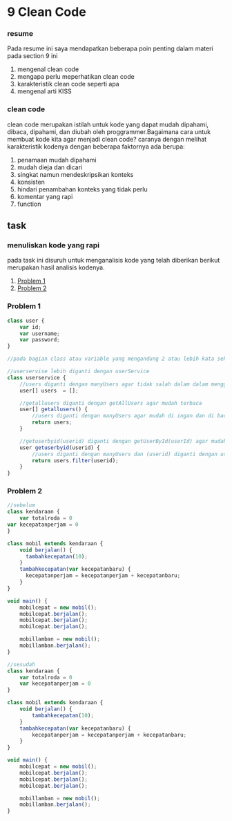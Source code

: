 # 9 Clean Code
### resume
Pada resume ini saya mendapatkan beberapa poin penting dalam materi pada section 9 ini
1. mengenal clean code
2. mengapa perlu meperhatikan clean code
3. karakteristik clean code seperti apa
4. mengenal arti KISS

### clean code
clean code merupakan istilah untuk kode yang dapat mudah dipahami, dibaca, dipahami, dan diubah oleh proggrammer.Bagaimana cara untuk membuat kode kita agar menjadi clean code? caranya dengan melihat karakteristik kodenya dengan beberapa faktornya ada berupa:
1. penamaan mudah dipahami
2. mudah dieja dan dicari
3. singkat namun mendeskripsikan konteks
4. konsisten
5. hindari penambahan konteks yang tidak perlu
6. komentar yang rapi
7. function

## task
### menuliskan kode yang rapi
pada task ini disuruh untuk menganalisis kode yang telah diberikan berikut merupakan hasil analisis kodenya.

1. [Problem 1](#problem-1)
2. [Problem 2](#problem-2)

### Problem 1
```javascript
class user {
    var id;
    var username;
    var password;
}

//pada bagian class atau variable yang mengandung 2 atau lebih kata seharusnya menggunakan huruf kapital pada kata ke 2 dan seterusnya supaya dapat terbaca dengan jelas

//userservise lebih diganti dengan userService
class userservice {
    //users diganti dengan manyUsers agar tidak salah dalam dalam menggunakan variable tersebut
    user[] users  = [];

    //getallusers diganti dengan getAllUsers agar mudah terbaca
    user[] getallusers() {
        //users diganti dengan manyUsers agar mudah di ingan dan di baca
        return users;
    }

    //getuserbyid(userid) diganti dengan getUserById(userId) agar mudah di baca
    user getuserbyid(userid) {
        //users diganti dengan manyUsers dan (userid) diganti dengan userId agar lebih mudah dibaca
        return users.filter(userid);
    }
}
```

### Problem 2
```javascript
//sebelum
class kendaraan {
    var totalroda = 0
var kecepatanperjam = 0
}

class mobil extends kendaraan {
    void berjalan() {
      tambahkecepatan(10);
    }
    tambahkecepatan(var kecepatanbaru) {
      kecepatanperjam = kecepatanperjam + kecepatanbaru;
    }
}

void main() {
    mobilcepat = new mobil();
    mobilcepat.berjalan();
    mobilcepat.berjalan();
    mobilcepat.berjalan();

    mobillamban = new mobil();
    mobillamban.berjalan();
}

//sesudah
class kendaraan {
    var totalroda = 0
    var kecepatanperjam = 0
}

class mobil extends kendaraan {
    void berjalan() {
        tambahkecepatan(10);
    }
    tambahkecepatan(var kecepatanbaru) {
        kecepatanperjam = kecepatanperjam + kecepatanbaru;
    }
}

void main() {
    mobilcepat = new mobil();
    mobilcepat.berjalan();
    mobilcepat.berjalan();
    mobilcepat.berjalan();

    mobillamban = new mobil();
    mobillamban.berjalan();
}
```